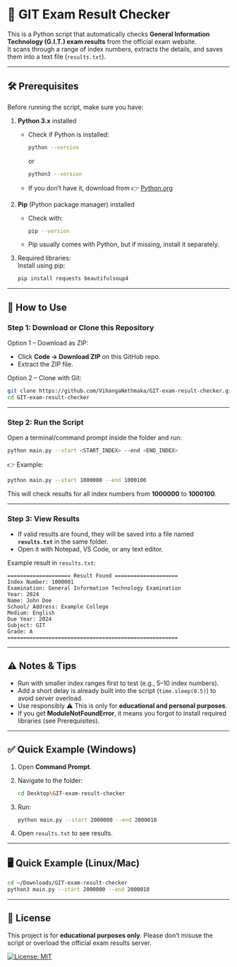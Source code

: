 
# 📘 GIT Exam Result Checker

This is a Python script that automatically checks **General Information Technology (G.I.T.) exam results** from the official exam website.  
It scans through a range of index numbers, extracts the details, and saves them into a text file (`results.txt`).

---

## 🛠️ Prerequisites

Before running the script, make sure you have:

1. **Python 3.x** installed  
   - Check if Python is installed:
     ```bash
     python --version
     ```
     or
     ```bash
     python3 --version
     ```
   - If you don’t have it, download from 👉 [Python.org](https://www.python.org/downloads/)

2. **Pip** (Python package manager) installed  
   - Check with:
     ```bash
     pip --version
     ```
   - Pip usually comes with Python, but if missing, install it separately.

3. Required libraries:  
   Install using pip:
   ```bash
   pip install requests beautifulsoup4

---

## 🚀 How to Use

### Step 1: Download or Clone this Repository

Option 1 – Download as ZIP:

* Click **Code → Download ZIP** on this GitHub repo.
* Extract the ZIP file.

Option 2 – Clone with Git:

```bash
git clone https://github.com/VihangaNethmaka/GIT-exam-result-checker.git
cd GIT-exam-result-checker
```

---

### Step 2: Run the Script

Open a terminal/command prompt inside the folder and run:

```bash
python main.py --start <START_INDEX> --end <END_INDEX>
```

👉 Example:

```bash
python main.py --start 1000000 --end 1000100
```

This will check results for all index numbers from **1000000** to **1000100**.

---

### Step 3: View Results

* If valid results are found, they will be saved into a file named **`results.txt`** in the same folder.
* Open it with Notepad, VS Code, or any text editor.

Example result in `results.txt`:

```
==================== Result Found ====================
Index Number: 1000001
Examination: General Information Technology Examination
Year: 2024
Name: John Doe
School/ Address: Example College
Medium: English
Due Year: 2024
Subject: GIT
Grade: A
======================================================
```

---

## ⚠️ Notes & Tips

* Run with smaller index ranges first to test (e.g., 5–10 index numbers).
* Add a short delay is already built into the script (`time.sleep(0.5)`) to avoid server overload.
* Use responsibly ⚠️ This is only for **educational and personal purposes**.
* If you get **ModuleNotFoundError**, it means you forgot to install required libraries (see Prerequisites).

---

## ✅ Quick Example (Windows)

1. Open **Command Prompt**.
2. Navigate to the folder:

   ```bash
   cd Desktop\GIT-exam-result-checker
   ```
3. Run:

   ```bash
   python main.py --start 2000000 --end 2000010
   ```
4. Open `results.txt` to see results.

---

## 🖥️ Quick Example (Linux/Mac)

```bash
cd ~/Downloads/GIT-exam-result-checker
python3 main.py --start 2000000 --end 2000010
```

---

## 📜 License

This project is for **educational purposes only**. Please don’t misuse the script or overload the official exam results server.

[![License: MIT](https://img.shields.io/badge/License-MIT-yellow.svg)](LICENSE)


